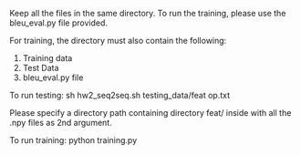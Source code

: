Keep all the files in the same directory.
To run the training, please use the bleu_eval.py file provided.

For training, the directory must also contain the following:
1. Training data
2. Test Data
3. bleu_eval.py file



To run testing:
sh hw2_seq2seq.sh testing_data/feat op.txt

Please specify a directory path containing directory feat/ inside with all the .npy files as 2nd argument.

To run training:
python training.py

